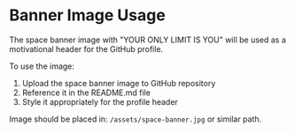 # Banner Image Usage

The space banner image with "YOUR ONLY LIMIT IS YOU" will be used as a motivational header for the GitHub profile.

To use the image:

1. Upload the space banner image to GitHub repository
2. Reference it in the README.md file
3. Style it appropriately for the profile header

Image should be placed in: `/assets/space-banner.jpg` or similar path.
